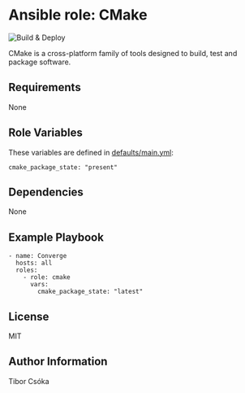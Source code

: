 Ansible role: CMake
=========

![Build & Deploy](https://github.com/Provizanta/ansible-role-cmake/workflows/molecule/badge.svg?branch=master)

CMake is a cross-platform family of tools designed to build, test and package software.

Requirements
------------

None

Role Variables
--------------

These variables are defined in [defaults/main.yml](./defaults/main.yml):

    cmake_package_state: "present"

Dependencies
------------

None

Example Playbook
----------------

    - name: Converge
      hosts: all
      roles:
        - role: cmake
          vars:
            cmake_package_state: "latest"

License
-------

MIT

Author Information
------------------

Tibor Csóka
